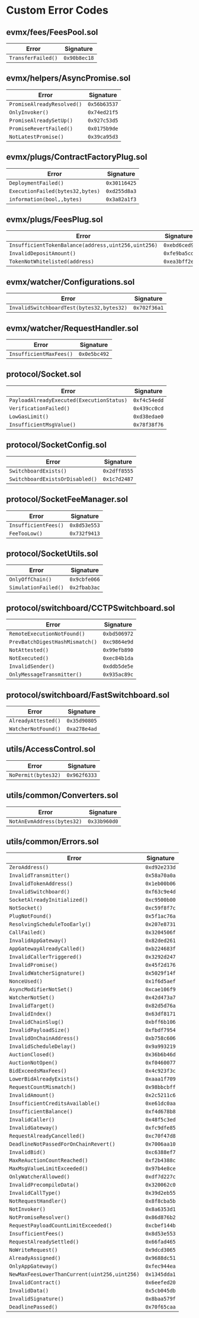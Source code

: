 # Custom Error Codes

## evmx/fees/FeesPool.sol

| Error              | Signature    |
| ------------------ | ------------ |
| `TransferFailed()` | `0x90b8ec18` |

## evmx/helpers/AsyncPromise.sol

| Error                      | Signature    |
| -------------------------- | ------------ |
| `PromiseAlreadyResolved()` | `0x56b63537` |
| `OnlyInvoker()`            | `0x74ed21f5` |
| `PromiseAlreadySetUp()`    | `0x927c53d5` |
| `PromiseRevertFailed()`    | `0x0175b9de` |
| `NotLatestPromise()`       | `0x39ca95d3` |

## evmx/plugs/ContractFactoryPlug.sol

| Error                            | Signature    |
| -------------------------------- | ------------ |
| `DeploymentFailed()`             | `0x30116425` |
| `ExecutionFailed(bytes32,bytes)` | `0xd255d8a3` |
| `information(bool,,bytes)`       | `0x3a82a1f3` |

## evmx/plugs/FeesPlug.sol

| Error                                               | Signature    |
| --------------------------------------------------- | ------------ |
| `InsufficientTokenBalance(address,uint256,uint256)` | `0xebd6ced9` |
| `InvalidDepositAmount()`                            | `0xfe9ba5cd` |
| `TokenNotWhitelisted(address)`                      | `0xea3bff2e` |

## evmx/watcher/Configurations.sol

| Error                                     | Signature    |
| ----------------------------------------- | ------------ |
| `InvalidSwitchboardTest(bytes32,bytes32)` | `0x702f36a1` |

## evmx/watcher/RequestHandler.sol

| Error                   | Signature    |
| ----------------------- | ------------ |
| `InsufficientMaxFees()` | `0x0e5bc492` |

## protocol/Socket.sol

| Error                                     | Signature    |
| ----------------------------------------- | ------------ |
| `PayloadAlreadyExecuted(ExecutionStatus)` | `0xf4c54edd` |
| `VerificationFailed()`                    | `0x439cc0cd` |
| `LowGasLimit()`                           | `0xd38edae0` |
| `InsufficientMsgValue()`                  | `0x78f38f76` |

## protocol/SocketConfig.sol

| Error                           | Signature    |
| ------------------------------- | ------------ |
| `SwitchboardExists()`           | `0x2dff8555` |
| `SwitchboardExistsOrDisabled()` | `0x1c7d2487` |

## protocol/SocketFeeManager.sol

| Error                | Signature    |
| -------------------- | ------------ |
| `InsufficientFees()` | `0x8d53e553` |
| `FeeTooLow()`        | `0x732f9413` |

## protocol/SocketUtils.sol

| Error                | Signature    |
| -------------------- | ------------ |
| `OnlyOffChain()`     | `0x9cbfe066` |
| `SimulationFailed()` | `0x2fbab3ac` |

## protocol/switchboard/CCTPSwitchboard.sol

| Error                           | Signature    |
| ------------------------------- | ------------ |
| `RemoteExecutionNotFound()`     | `0xbd506972` |
| `PrevBatchDigestHashMismatch()` | `0xc9864e9d` |
| `NotAttested()`                 | `0x99efb890` |
| `NotExecuted()`                 | `0xec84b1da` |
| `InvalidSender()`               | `0xddb5de5e` |
| `OnlyMessageTransmitter()`      | `0x935ac89c` |

## protocol/switchboard/FastSwitchboard.sol

| Error               | Signature    |
| ------------------- | ------------ |
| `AlreadyAttested()` | `0x35d90805` |
| `WatcherNotFound()` | `0xa278e4ad` |

## utils/AccessControl.sol

| Error               | Signature    |
| ------------------- | ------------ |
| `NoPermit(bytes32)` | `0x962f6333` |

## utils/common/Converters.sol

| Error                      | Signature    |
| -------------------------- | ------------ |
| `NotAnEvmAddress(bytes32)` | `0x33b960d0` |

## utils/common/Errors.sol

| Error                                         | Signature    |
| --------------------------------------------- | ------------ |
| `ZeroAddress()`                               | `0xd92e233d` |
| `InvalidTransmitter()`                        | `0x58a70a0a` |
| `InvalidTokenAddress()`                       | `0x1eb00b06` |
| `InvalidSwitchboard()`                        | `0xf63c9e4d` |
| `SocketAlreadyInitialized()`                  | `0xc9500b00` |
| `NotSocket()`                                 | `0xc59f8f7c` |
| `PlugNotFound()`                              | `0x5f1ac76a` |
| `ResolvingScheduleTooEarly()`                 | `0x207e8731` |
| `CallFailed()`                                | `0x3204506f` |
| `InvalidAppGateway()`                         | `0x82ded261` |
| `AppGatewayAlreadyCalled()`                   | `0xb224683f` |
| `InvalidCallerTriggered()`                    | `0x3292d247` |
| `InvalidPromise()`                            | `0x45f2d176` |
| `InvalidWatcherSignature()`                   | `0x5029f14f` |
| `NonceUsed()`                                 | `0x1f6d5aef` |
| `AsyncModifierNotSet()`                       | `0xcae106f9` |
| `WatcherNotSet()`                             | `0x42d473a7` |
| `InvalidTarget()`                             | `0x82d5d76a` |
| `InvalidIndex()`                              | `0x63df8171` |
| `InvalidChainSlug()`                          | `0xbff6b106` |
| `InvalidPayloadSize()`                        | `0xfbdf7954` |
| `InvalidOnChainAddress()`                     | `0xb758c606` |
| `InvalidScheduleDelay()`                      | `0x9a993219` |
| `AuctionClosed()`                             | `0x36b6b46d` |
| `AuctionNotOpen()`                            | `0xf0460077` |
| `BidExceedsMaxFees()`                         | `0x4c923f3c` |
| `LowerBidAlreadyExists()`                     | `0xaaa1f709` |
| `RequestCountMismatch()`                      | `0x98bbcbff` |
| `InvalidAmount()`                             | `0x2c5211c6` |
| `InsufficientCreditsAvailable()`              | `0xe61dc0aa` |
| `InsufficientBalance()`                       | `0xf4d678b8` |
| `InvalidCaller()`                             | `0x48f5c3ed` |
| `InvalidGateway()`                            | `0xfc9dfe85` |
| `RequestAlreadyCancelled()`                   | `0xc70f47d8` |
| `DeadlineNotPassedForOnChainRevert()`         | `0x7006aa10` |
| `InvalidBid()`                                | `0xc6388ef7` |
| `MaxReAuctionCountReached()`                  | `0xf2b4388c` |
| `MaxMsgValueLimitExceeded()`                  | `0x97b4e8ce` |
| `OnlyWatcherAllowed()`                        | `0xdf7d227c` |
| `InvalidPrecompileData()`                     | `0x320062c0` |
| `InvalidCallType()`                           | `0x39d2eb55` |
| `NotRequestHandler()`                         | `0x8f8cba5b` |
| `NotInvoker()`                                | `0x8a6353d1` |
| `NotPromiseResolver()`                        | `0x86d876b2` |
| `RequestPayloadCountLimitExceeded()`          | `0xcbef144b` |
| `InsufficientFees()`                          | `0x8d53e553` |
| `RequestAlreadySettled()`                     | `0x66fad465` |
| `NoWriteRequest()`                            | `0x9dcd3065` |
| `AlreadyAssigned()`                           | `0x9688dc51` |
| `OnlyAppGateway()`                            | `0xfec944ea` |
| `NewMaxFeesLowerThanCurrent(uint256,uint256)` | `0x1345dda1` |
| `InvalidContract()`                           | `0x6eefed20` |
| `InvalidData()`                               | `0x5cb045db` |
| `InvalidSignature()`                          | `0x8baa579f` |
| `DeadlinePassed()`                            | `0x70f65caa` |
